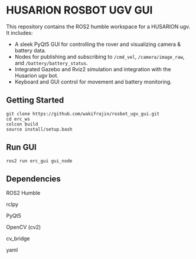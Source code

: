 # HUSARION ROSBOT UGV GUI

This repository contains the ROS2 humble workspace for a HUSARION ugv. It includes:

- A sleek PyQt5 GUI for controlling the rover and visualizing camera & battery data.
- Nodes for publishing and subscribing to `/cmd_vel`, `/camera/image_raw`, and `/battery/battery_status`.
- Integrated Gazebo and Rviz2 simulation and integration with the Husarion ugv bot.
- Keyboard and GUI control for movement and battery monitoring.

## Getting Started

```
git clone https://github.com/wakifrajin/rosbot_ugv_gui.git
cd erc_ws
colcon build
source install/setup.bash
```

## Run GUI
```
ros2 run erc_gui gui_node
```

## Dependencies

ROS2 Humble

rclpy

PyQt5

OpenCV (cv2)

cv_bridge

yaml
